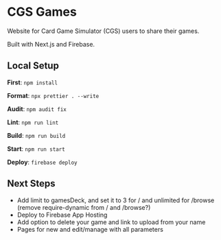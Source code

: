 # CGS Games

Website for Card Game Simulator (CGS) users to share their games.

Built with Next.js and Firebase.

## Local Setup

**First**: `npm install`

**Format**: `npx prettier . --write`

**Audit**: `npm audit fix`

**Lint**: `npm run lint`

**Build**: `npm run build`

**Start**: `npm run start`

**Deploy**: `firebase deploy`

## Next Steps

- Add limit to gamesDeck, and set it to 3 for / and unlimited for /browse (remove require-dynamic from / and /browse?)
- Deploy to Firebase App Hosting
- Add option to delete your game and link to upload from your name
- Pages for new and edit/manage with all parameters
